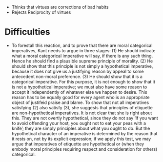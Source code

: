 - Thinks that virtues are corrections of bad habits 
- Rejects Reciprocity of virtues 









# Difficulties

- To forestall this reaction, and to prove that there are moral categorical imperatives, Kant needs to argue in three stages: (1) He should indicate what a moral categorical imperative will say, if there is any such thing. Hence he should find a plausible supreme principle of morality. (2) He should show that this principle is not simply a hypothetical imperative, because it does not give us a justifying reason by appeal to some antecedent non-moral preference. (3) He should show that it is a categorical imperative. For this purpose, it is not enough to show that it is not a hypothetical imperative; we must also have some reason to accept it independently of whatever else we happen to desire. This reason has to be equally good for every agent who is an appropriate object of justifeid praise and blame. To show that not all imperatives satisfying (2) also satisfy (3), she suggests that principles of etiquette are non-hypothetical imperatives. It is not clear that she is right about this. They are not overtly hypothetical, since they do not say ‘If you want to avoid offending your host, you ought not to eat your peas with a knife’; they are simply principles about what you ought to do. But the hypothetical character of an imperative is determined by the reason that it rests on, not by its explicit expression; if we apply this test, we may argue that imperatives of etiquette are hypothetical or (when they embody moral principles requiring respect and consideration for others) categorical. 